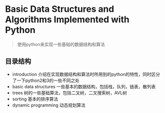# Basic Data Structures and Algorithms Implemented with Python
> 使用python来实现一些基础的数据结构和算法

## 目录结构
- introduction 介绍在实现数据结构和算法时所用到的python的特性，同时区分了一下python2和3的一些不同之处
- basic data structures 一些基本的数据结构，包括栈，队列，链表，散列表
- trees 树的一些基础算法，包括二叉树，二叉搜索树，AVL树
- sorting 基本的排序算法
- dynamic programming 动态规划算法
